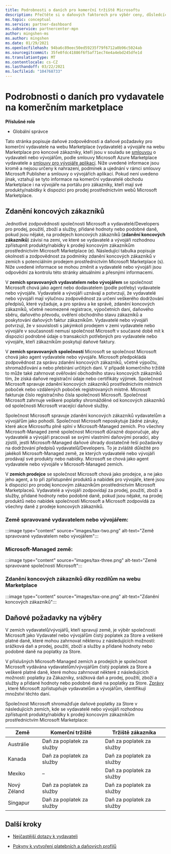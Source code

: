 ```yaml
---
title: Podrobnosti o daních pro komerční tržiště Microsoftu
description: Přečtěte si o daňových faktorech pro výběr ceny, důsledcích výběru a daňové zodpovědnosti pro vaše země a oblasti distribuce.
ms.topic: conceptual
ms.service: partner-dashboard
ms.subservice: partnercenter-mpn
author: mingshen-ms
ms.author: mingshen
ms.date: 01/29/2021
ms.openlocfilehash: 94ba6c89eec50ed59235f79f6712a0b96c5024ab
ms.sourcegitcommit: 35fe0fdc41886f6f5af71ec74e4a4ebd245dfe1d
ms.translationtype: MT
ms.contentlocale: cs-CZ
ms.lasthandoff: 03/22/2021
ms.locfileid: "104768733"
---
```

# <a name="tax-details-for-commercial-marketplace-publishers"></a>Podrobnosti o daních pro vydavatele na komerčním marketplace

**Příslušné role**

- Globální správce

Tato stránka popisuje daňové zodpovědnosti a daňové požadavky pro komerční vydavatele na webu Marketplace (vydavatelé) a vývojáře na webu Marketplace pro koncové zákazníky, kteří jsou v souladu se [smlouvou](https://go.microsoft.com/fwlink/p/?LinkID=699560) o vydavateli nebo vývojářům, podle smlouvy Microsoft Azure Marketplace vydavatele a [smlouvy pro vývojáře aplikací](https://query.prod.cms.rt.microsoft.com/cms/api/am/binary/RE4o4bH). Níže uvedené informace jsou kromě a nejsou určeny k nahrazení, podmínek a ujednání v rámci smlouvy Microsoft Publisher a smlouvy o vývojářích aplikací. Pokud není uvedeno jinak, vztahují se tyto informace na komerční vydavatelé obchodu Marketplace i na vývojáře na portálu pro zákazníky, kteří mají své produkty/nabídky k dispozici pro prodej prostřednictvím webů Microsoft Marketplace. 

## <a name="end-customer-taxation"></a>Zdanění koncových zákazníků

Jednotlivé zodpovědnosti společnosti Microsoft a vydavatelé/Developers pro prodej, použití, zboží a služby, přidané hodnoty nebo podobné daně, pokud jsou nějaké, na prodejech koncových zákazníků (**zdanění koncových zákazníků**) závisí na zemi, ve které se vydavatelé a vývojáři rozhodnou zpřístupnit produkty/nabídky k prodeji koncovým zákazníkům prostřednictvím Microsoft Marketplace (e). Následující tabulka popisuje okolnosti a zodpovědnost za podmínky zdanění koncových zákazníků v zemích s potenciálním prodejem prostřednictvím Microsoft Marketplace (s). Níže uvedené informace se mohou změnit a vydavatelé nebo vývojáři jsou odpovědní za kontrolu této stránky aktuálními a přesnými informacemi.

V **zemích spravovaných vydavatelem nebo vývojářem** se společnost Microsoft chová jako agent nebo dodavatelem (podle potřeby) vydavatele nebo vývojáře. Vydavatelé a vývojáři uznávají a potvrzují, že vydavatelé nebo vývojáři mají výlučnou zodpovědnost za určení veškerého dodržování předpisů, které vyžaduje, a pro správu a ke správě, zdanění koncových zákazníků, včetně neomezené registrace, výpočetních daní, daňového sběru, daňového převodu, ověření obchodního stavu zákazníků a poskytování daňových faktur zákazníkům. Vydavatelé nebo vývojáři potvrzují, že v souvislosti s jakýmkoli prodejem v zemi vydavatele nebo vývojáře v současnosti nemusí společnost Microsoft v současné době mít k dispozici podrobné údaje o transakcích potřebných pro vydavatele nebo vývojáře, kteří zákazníkům poskytují daňové faktury. 

V **zemích spravovaných společností** Microsoft se společnost Microsoft chová jako agent vydavatele nebo vývojáře. Microsoft předpokládá zodpovědnost za správu zdanění koncových zákazníků, včetně výpočtu, shromažďování a nebo přebírání určitých daní. V případě komerčního tržiště to může také zahrnovat ověřování obchodního stavu koncových zákazníků tím, že získá daňové registrační údaje nebo certifikáty výjimek. Společnost Microsoft spravuje zdanění koncových zákazníků prostřednictvím místních poboček nebo vzdálených poboček registrovaných místně. Microsoft fakturuje číslo registračního čísla společnosti Microsoft. Společnost Microsoft zahrnuje veškeré poplatky shromážděné od koncových zákazníků od společnosti Microsoft vracející daňové služby.

Společnost Microsoft spravuje zdanění koncových zákazníků vydavatelům a vývojářům jako pohodlí. Společnost Microsoft neposkytuje žádné záruky, které akce Microsoftu plně splní v Microsoft-Managed zemích. Pro všechny Microsoft-Managed země společnost Microsoft důrazně doporučuje, aby vydavatelé a vývojáři pracovali se svými vlastními daňovými poradci, aby zjistili, jestli Microsoft-Managed daňové úhrady dostatečně řeší požadavky na dodržování předpisů vydavatelů/Developers. To je zvláště důležité pro jakékoli Microsoft-Managed země, ze kterých vydavatelé nebo vývojáři prodávají své produkty nebo nabídky. Microsoft se chová jako agent vydavatele nebo vývojáře v Microsoft-Managed zemích.

V **zemích prodejce** se společnost Microsoft chová jako prodejce, a ne jako jeho agent, a to při zpřístupnění produktů a nabídek pro vývojáře, které jsou k dispozici pro prodej koncovým zákazníkům prostřednictvím Microsoft Marketplaceů. Vydavatelé a vývojáři zodpovídají za prodej, použití, zboží a služby, přidané hodnoty nebo podobné daně, pokud jsou nějaké, na prodej produktů nebo nabídek společnosti Microsoft a Microsoft zodpovídá za všechny daně z prodeje koncových zákazníků.


### <a name="publisherdeveloper-managed-countries"></a>Země spravované vydavatelem nebo vývojářem: 

:::image type="content" source="images/tax-two.png" alt-text="Země spravované vydavatelem nebo vývojářem":::

### <a name="microsoft-managed-countries"></a>Microsoft-Managed země:

:::image type="content" source="images/tax-three.png" alt-text="Země spravované společností Microsoft":::

### <a name="end-customer-taxation-with-differences-in-marketplace"></a>Zdanění koncových zákazníků díky rozdílům na webu Marketplace

:::image type="content" source="images/tax-one.png" alt-text="Zdanění koncových zákazníků":::

## <a name="tax-considerations-on-payouts"></a>Daňové požadavky na výběry

V zemích vydavatelů/vývojářů, kteří spravují země, je výběr společnosti Microsoft jako Vydavatel nebo vývojářům čistý poplatek za Store a veškeré platné daně, které mohou zahrnovat některou z následujících možností: srážková daň a prodej, použití, zboží a služby a přidané hodnoty nebo podobné daně na poplatky za Store.

V příslušných Microsoft-Managed zemích a prodejích je společnost Microsoft vydávána vydavatelům/vývojářům čistý poplatek za Store a veškeré platné daně, které mohou zahrnovat některé z následujících možností: poplatky za Zákazníky, srážková daň a prodej, použití, zboží a služby a přidané hodnoty nebo podobné daně na poplatky za Store. [Zprávy](payout-statement.md) , které Microsoft zpřístupňuje vydavatelům a vývojářům, identifikují množství těchto daní. 

Společnost Microsoft shromažďuje daňové poplatky za Store v následujících zemích, kde se vydavatelé nebo vývojáři rozhodnou zpřístupnit produkty/nabídky k prodeji koncovým zákazníkům prostřednictvím Microsoft Marketplace:

|**Země**|**Komerční tržiště**|**Tržiště zákazníka**|
|----------------|-----------------------------|-----------------------|
|Austrálie|Daň za poplatek za služby|Daň za poplatek za služby|
|Kanada|Daň za poplatek za služby|Daň za poplatek za služby|
|Mexiko|–|Daň za poplatek za služby|
|Nový Zéland|Daň za poplatek za služby|Daň za poplatek za služby|
|Singapur|Daň za poplatek za služby|Daň za poplatek za služby|


## <a name="next-steps"></a>Další kroky

- [Nejčastější dotazy k vydavateli](/azure/marketplace/marketplace-faq-publisher-guide) 

- [Pokyny k vytvoření platebních a daňových profilů](./set-up-your-payout-account.md?context=%2fazure%2fmarketplace%2fcontext%2fcontext#create-a-payment-profile)